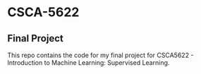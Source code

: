 # CSCA-5622
## Final Project

This repo contains the code for my final project for CSCA5622 - Introduction to Machine Learning: Supervised Learning.